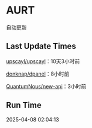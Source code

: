 # AURT

自动更新


## Last Update Times

[upscayl/upscayl](https://github.com/upscayl/upscayl)：10天3小时前

[donknap/dpanel](https://github.com/donknap/dpanel)：8小时前

[QuantumNous/new-api](https://github.com/QuantumNous/new-api)：3小时前


## Run Time
2025-04-08 02:04:13
